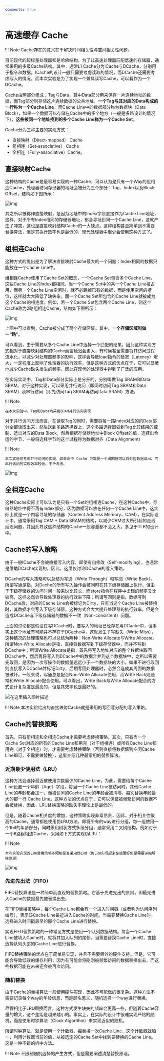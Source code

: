 ```yaml
---
comments: true 
---
```


# <strong>高速缓存 Cache</strong>

!!! Note
    Cache存在的意义在于解决时间相关性与空间相关性问题。

目前现代的超标量处理器都是哈佛结构，为了让高速处理器匹配低速的存储器，通常采用的多级Cache结构。其中，通常L1 Cache分为ICache与DCache，分别用于指令和数据。ICache的设计一般只需要考虑读取的情况，而DCache还需要考虑写入的情况。而本次实验是为了实现一个兼具读写Cache，可以看作为一个DCache。

Cache由两部分组成：Tag与Data，其中Data部分用来保存一片连续地址的数据，而Tag部分则存储这片连续数据的公共地址，**一个Tag与其对应的Data构成的一行称为一个Cache Line**，而Cache Line中的数据部分称为数据块（Data Block），如果一个数据可以存储在Cache中的多个地方（一般是多路设计的情况下），**这些被同一个地址找到的多个Cache Line称为一个Cache Set**。

Cache分为三种主要的实现方式：

- 直接映射（Direct-mapped） Cache
- 组相连（Set-associative） Cache
- 全相连（Fully-associative）Cache。

## 直接映射Cache

这种结构的Cache是最容易实现的一种Cache，可以认为是只有一个Way的组相连Cache，处理器访问存储器的地址会被分为三个部分：Tag、Index以及Block Offset，结构如下图所示：



![img](./img/v2-1c5a1e185f250647f86eb721c2ad6895_720w.webp)



其之所以被称作直接映射，是因为地址中的Index字段直接作为Cache Line地址，这样，对于所有Index相同的存储器地址，都会寻址到同一个Cache Line，这就产生了冲突，这也是直接映射结构Cache的一大缺点。这种结构甚至简单到不需要替换算法，但是其执行效率也是最低的，现代处理器中很少会使用这种方式了。

## 组相连Cache

这种方式的提出是为了解决直接映射Cache最大的一个问题：Index相同的数据只能放在一个Cache Line中。

组相连Cache使用了Cache Set的概念，一个Cache Set包含多个Cache Line，这些Cache Line的Index都相同。当一个Cache Set中的某一个Cache Line被占用，而另一个Cache Line空闲时，就不必踢掉已有的数据，而是使用空闲的槽位，这样就大大降低了缺失率，而一个Cache Set所包含的Cache Line就被成为这个Cache的相连度。例如，若一个Cache Set包含两个Cache Line，则这个Cache称为2路组相连Cache，结构如下图所示：



![img](./img/v2-c29937b04f0d2bdc4a19cb7b022bf116_720w.webp)



上图中可以看到，Cache被分成了两个存储区域。其中，**一个存储区域叫做一“路”**。

可以看到，由于需要从多个Cache Line中选择一个匹配的结果，因此这种实现方式相对于直接映射结构的Cache而言延迟会更大，有时候甚至需要将其访问过程流水化，以减少对处理器频率的影响，这样会导致load指令的延迟（Latency）增大，一定程度上影响了处理器的执行效率，但是这种方式的优点在于，它可以显著地减少Cache缺失发生的频率，因此在现代的处理器中得到了广泛的应用。

在实际实现中，Tag和Data部分实际上是分开的，分别叫做Tag SRAM和Data SRAM。对于这种实现，可以采用并行访问（即同时访问Tag SRAM和Data SRAM）及串行访问（即先访问Tag SRAM再访问Data SRAM）方法。

!!! Note
    
    在本次实验中，Tag和Data均采用BRAM并行访问实现

对于并行访问方法而言，在读取Tag的同时，需要将每一路Index对应的的Data部分全部读取出来，然后送到多路选择器上，这个多路选择器受到Tag比较结果的控制，选出对应的Data Block，然后根据存储器地址中Block Offset的值，选择出合适的字节，一般将选择字节的这个过程称为数据对齐（Data Alignment）

!!! Note

    本次实验仅考虑并行访问的实现，如果命中 Cache 只需要一个周期就可以将对应数据读出。而串行访问的实现效率较低，不予考虑。

![img](./img/v2-68a229d4fa6984a01b36301179076413_720w.webp)

## 全相连Cache

这种Cache实际上可以认为是只有一个Set的组相连Cache，在这种Cache中，存储器地址中将不再有Index部分，因为数据可以放在任何一个Cache Line中，这实际上就是一个内容寻址的存储器（Content Address Memory，CAM），在实际设计中，通常采用Tag CAM + Data SRAM的结构，以减少CAM过大所引起的走线延迟问题，并因此导致这种结构的Cache一般容量都不会太大，多见于TLB的设计中。

## Cache的写入策略

由于一般ICache不会被直接写入内容，即使有自修改（Self-modifying），也通常是借助DCache实现的，因此，这里仅讨论DCache的写入策略。

DCache的写入策略可以总结为写通（Write Through）和写回（Write Back）。所谓写通是指，对Dache的所有写入操作会被同时在其下级存储器上执行，但由于下级存储器的访问时间一般来说比较长，而store指令在程序中出现的频率又比较高，这样必然会导致处理器的执行效率下降；所谓写回则是指，数据写到DCache后，对应的Cache Line会被标记为Dirty，只有当这个Cache Line被替换时，其数据才会写入下级存储器，这种方式会大大提升处理器的执行效率，但是会造成DCache与下级存储器的数据不一致（Non-consistent）问题。

上面的讨论都是假设在写DCache时，要写入的地址已经存在与DCache中，但事实上这个地址有可能并不存在于DCache中，这就发生了写缺失（Write Miss），这种情况的处理策略也可以总结为两种：Non-Write Allocate与Write Allocate。所谓Non-Write Allocate是指，直接将数据写到下级存储器中，而并不写到DCache中；所谓Write Allocate是指，首先将写入地址对应的整个数据块取回DCache中，然后再将写入到DCache中的数据合并到这个数据块中，之所以需要先取回，是因为一次写操作的数据量远远小于一个数据块的大小，如果不进行取回则直接写入DCache并标记Dirty，后期写回处理器时，必然会造成其周围的数据被破坏。一般来说，写通总是配合Non-Write Allocate使用，而Write Back则通常和Write Allocate配合使用。可以看出，Write Back与Write Allocate配合的方式设计复杂度是最高的，但是其效率也是最好的。

![在这里插入图片描述](./img/20201015223402749.png)

!!! Note
    本次实验给出的直接映射Cache就是采用的写回写分配的写入策略。

## Cache的替换策略

首先，只有组相连和全相连Cache才需要考虑替换策略，其次，只有当一个Cache Set对应的所有的Cache Line都用完（对于组相连）或所有Cache Line都用完（对于全相连）时，才需要考虑替换策略（否则直接将数据填到空闲Cache Line即可，不需要做替换），这里介绍几种最常用的替换算法。

### 近期最少使用法（LRU）

这种方法会选择最近被使用次数最少的Cache Line，为此，需要给每个Cache Line设置一个年龄（Age）字段，每当一个Cache Line被访问时，其他Cache Line的年龄都会加一，而被访问的Cache Line的年龄会被清零，每次替换年龄最大的那一行 Cache Line。这种方法的优点在于，它可以保证被频繁访问的数据不会被替换，因此，LRU替换策略的缺失率理论上是最低的。

但是，随着Cache相关度的增加，这种策略实现非常昂贵，因此，对于相关性很高的Cache，通常都是使用伪LRU方法，即将所有的way进行分组，每一组使用一个1bit的年龄部分，同时采用树状方式多级分组，通常采用二叉树结构。例如对于一个8路组相连Cache，采用如下方式实现伪LRU：

!!! Note

    本次实验实现的LRU替换策略不限制是否采用伪LRU（伪LRU实现起来性能更好但是需要详细解释原理）

![img](./img/v2-b89e4be5cfbea3589e9fa69828ce473f_720w.webp)



### 先进先出法（FIFO）

FIFO替换算法是一种简单而直观的替换策略。它基于先进先出的原则，即最先进入Cache的数据最先被替换出去。

在FIFO替换策略中，每个Cache Line都会有一个进入时间戳（或者称为访问序列编号），表示该Cache Line最近进入Cache的时间。当需要替换Cache Line时，选择进入时间戳最早的那个Cache Line进行替换。

实现FIFO替换策略的一种常见方式是使用一个队列数据结构。每当一个Cache Line被填入Cache时，就将其加入队列的尾部。当需要替换Cache Line时，直接选择队列头部的Cache Line进行替换。

FIFO替换策略的优点在于简单易实现，并且不需要额外的硬件支持。但是，它可能会导致低效的缓存利用，因为有可能会将刚刚被频繁访问的数据替换出去，而这些数据可能在未来还会被再次访问。


### 随机替换

由于Cache的替换算法一般使用硬件实现，因此不可能做的很复杂。这种方法不需要记录每个way的年龄信息，而是顾名思义，随机选择一个way进行替换。

尽管相比于LRU替换而言，这种方式发生缺失的频率会更高一些，但随着Cache容量的增大，这个差距是越来越小的。事实上，在实际的设计中很难实现严格的随机，而是使用时钟算法（Clock Algorithm）来实现近似的随机。

所谓时钟算法，就是使用一个计数器，每替换一次Cache Line，这个计数器就加一，利用计数器当前的值，从被选定的Cache Set中找到要替换的Cache Line。这是一种不错的折中方法。

!!! Note
    不限制随机选择的产生方式，但是需要阐述清楚替换原理。